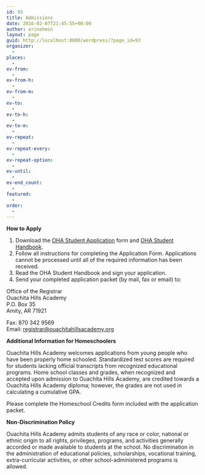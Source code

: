 ```yaml
---
id: 93
title: Admissions
date: 2016-02-07T21:45:55+00:00
author: erinohmin
layout: page
guid: http://localhost:8080/wordpress/?page_id=93
organizer:
  - 
places:
  - 
ev-from:
  - 
ev-from-h:
  - 
ev-from-m:
  - 
ev-to:
  - 
ev-to-h:
  - 
ev-to-m:
  - 
ev-repeat:
  - 
ev-repeat-every:
  - 
ev-repeat-option:
  - 
ev-until:
  - 
ev-end_count:
  - 
featured:
  - 
order:
  - 
---
```

**How to Apply**

  1. Download the [OHA Student Application](/uploads/documents/OHA-Application-2016-2017.pdf) 
  form and [OHA Student Handbook](/uploads/documents/OHA-2015-2018-Handbook-2.pdf).
  2. Follow all instructions for completing the Application Form. Applications cannot be 
  processed until all of the required information has been received.
  3. Read the OHA Student Handbook and sign your application.
  4. Send your completed application packet (by mail, fax or email) to: 
  
  Office of the Registrar  
  Ouachita Hills Academy  
  P.O. Box 35   
  Amity, AR 71921  
  
  Fax: 870 342 9569  
  Email: registrar@ouachitahillsacademy.org  

**Additional Information for Homeschoolers**

Ouachita Hills Academy welcomes applications from young people who have been properly home 
schooled. Standardized test scores are required for students lacking official transcripts 
from recognized educational programs. Home school classes and grades, when recognized and 
accepted upon admission to Ouachita Hills Academy, are credited towards a Ouachita Hills 
Academy diploma; however, the grades are not used in calculating a cumulative GPA.

Please complete the Homeschool Credits form included with the application packet.

**Non-Discrimination Policy**

Ouachita Hills Academy admits students of any race or color, national or ethnic origin to 
all rights, privileges, programs, and activities generally accorded or made available to 
students at the school. No discrimination in the administration of educational policies, 
scholarships, vocational training, extra-curricular activities, or other 
school-administered programs is allowed.